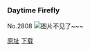 ### Daytime Firefly
No.2808
![图片不见了~~~](https://imgs.xkcd.com/comics/daytime_firefly.png)

[原址](https://xkcd.com//2808) [下载](https://imgs.xkcd.com/comics/daytime_firefly.png)

